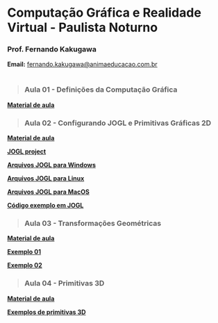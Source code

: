 # Computação Gráfica e Realidade Virtual - Paulista Noturno
### Prof. Fernando Kakugawa
**Email:** [fernando.kakugawa@animaeducacao.com.br](fernando.kakugawa@animaeducacao.com.br)
<br><br>
> <h3><Strong>Aula 01 - Definições da Computação Gráfica    
<p><a href="https://github.com/fkakugawa/ComputacaoGrafica/blob/main/CGRV_Aula01-RasterizacaoImagens.pdf">Material de aula</a></p>

> <h3><Strong>Aula 02 - Configurando JOGL e Primitivas Gráficas 2D
  
[Material de aula](https://github.com/fkakugawa/ComputacaoGrafica/blob/main/CGRV_Aula02-2D.pdf)

[JOGL project](https://jogamp.org/jogl/www/)

[Arquivos JOGL para Windows](https://github.com/fkakugawa/ComputacaoGrafica/tree/main/JOGL_Win64)

[Arquivos JOGL para Linux](https://github.com/fkakugawa/ComputacaoGrafica/tree/main/JOGL_Linux)

[Arquivos JOGL para MacOS](https://github.com/fkakugawa/ComputacaoGrafica/blob/main/JOGL_MacOS.zip)

[Código exemplo em JOGL](https://github.com/fkakugawa/ComputacaoGrafica/tree/main/cenaExemplo)

> <h3><Strong>Aula 03 - Transformações Geométricas

[Material de aula](https://github.com/fkakugawa/ComputacaoGrafica/blob/main/CG_Aula03-Transformacoes%20Geometricas.pdf)

[Exemplo 01](https://github.com/fkakugawa/ComputacaoGrafica/tree/main/aula03Exemplo01)

[Exemplo 02](https://github.com/fkakugawa/ComputacaoGrafica/tree/main/aula03Exemplo02)

> <h3><Strong>Aula 04 - Primitivas 3D

[Material de aula](https://github.com/fkakugawa/ComputacaoGrafica/blob/main/CGRV_Aula04-3D.pdf)

[Exemplos de primitivas 3D](https://github.com/fkakugawa/ComputacaoGrafica/tree/main/aula04_Exemplos)

